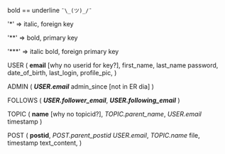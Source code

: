 bold == underline `¯\_(ツ)_/¯`

'*'     => italic,      foreign key

'**'    => bold,        primary key

'***'   => italic bold, foreign primary key

USER (
    **email** [why no userid for key?], 
    first_name, last_name
    password,
    date_of_birth,
    last_login,
    profile_pic,
)

ADMIN (
     ***USER.email***
     admin_since [not in ER dia]
)

FOLLOWS (
    ***USER.follower_email***,
    ***USER.following_email***
)

TOPIC (
    **name** [why no topicid?],
    *TOPIC.parent_name*,
    *USER.email*
    timestamp
)

POST (
    **postid**,
    *POST.parent_postid*
    *USER.email*,
    *TOPIC.name*
    file,
    timestamp
    text_content,
)

